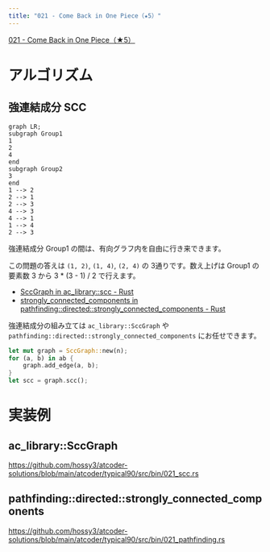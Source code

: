 ```yaml
---
title: "021 - Come Back in One Piece（★5）"
---
```


[021 \- Come Back in One Piece（★5）](https://atcoder.jp/contests/typical90/tasks/typical90_u)


# アルゴリズム

## 強連結成分 SCC

```mermaid
graph LR;
subgraph Group1
1
2
4
end
subgraph Group2
3
end
1 --> 2
2 --> 1
2 --> 3
4 --> 3
4 --> 1
1 --> 4
2 --> 3
```

強連結成分 Group1 の間は、有向グラフ内を自由に行き来できます。

この問題の答えは `(1, 2)`, `(1, 4)`, `(2, 4)` の 3通りです。数え上げは Group1 の要素数 3 から 3 * (3 - 1) / 2 で行えます。

* [SccGraph in ac\_library::scc \- Rust](https://docs.rs/ac-library-rs/0.1.1/ac_library/scc/struct.SccGraph.html)
* [strongly\_connected\_components in pathfinding::directed::strongly\_connected\_components \- Rust](https://docs.rs/pathfinding/latest/pathfinding/directed/strongly_connected_components/fn.strongly_connected_components.html)

強連結成分の組み立ては `ac_library::SccGraph` や `pathfinding::directed::strongly_connected_components` にお任せできます。

```rust
let mut graph = SccGraph::new(n);
for (a, b) in ab {
    graph.add_edge(a, b);
}
let scc = graph.scc();
```

# 実装例

## ac_library::SccGraph
https://github.com/hossy3/atcoder-solutions/blob/main/atcoder/typical90/src/bin/021_scc.rs

## pathfinding::directed::strongly_connected_components
https://github.com/hossy3/atcoder-solutions/blob/main/atcoder/typical90/src/bin/021_pathfinding.rs

